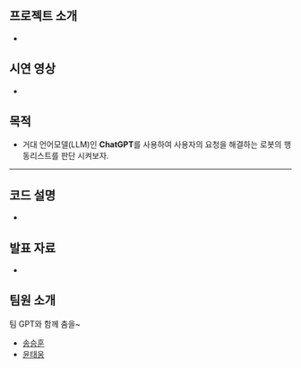## 프로젝트 소개
- 
## 시연 영상
- 
## 목적
- 거대 언어모델(LLM)인 **ChatGPT**를 사용하여 사용자의 요청을 해결하는 로봇의 행동리스트를 판단 시켜보자.
---
## 코드 설명
- 
## 발표 자료
- 
## 팀원 소개
팀 GPT와 함께 춤을~
- [송승훈](https://github.com/addinedu-amr-2th/robot-repo-4/tree/ssh)
- [윤태웅](https://github.com/addinedu-amr-2th/robot-repo-4/tree/ytw)

